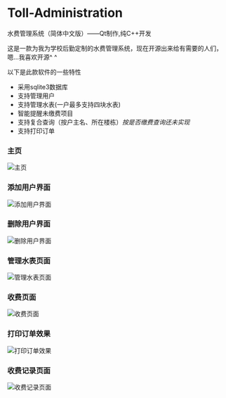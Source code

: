 # Toll-Administration
水费管理系统（简体中文版）——Qt制作,纯C++开发

这是一款为我为学校后勤定制的水费管理系统，现在开源出来给有需要的人们，嗯...我喜欢开源^ ^

以下是此款软件的一些特性
* 采用sqlite3数据库
* 支持管理用户
* 支持管理水表(一户最多支持四块水表)
* 智能提醒未缴费项目
* 支持复合查询（按户主名、所在楼栋）*按是否缴费查询还未实现*
* 支持打印订单

### 主页
![主页](https://github.com/muxiaozi/Toll-Administration/blob/master/raw/homepage.png)

### 添加用户界面
![添加用户界面](https://github.com/muxiaozi/Toll-Administration/blob/master/raw/adduser.png)

### 删除用户界面
![删除用户界面](https://github.com/muxiaozi/Toll-Administration/blob/master/raw/deluser.png)

### 管理水表页面
![管理水表页面](https://github.com/muxiaozi/Toll-Administration/blob/master/raw/managetoll.png)

### 收费页面
![收费页面](https://github.com/muxiaozi/Toll-Administration/blob/master/raw/paypage.png)

### 打印订单效果
![打印订单效果](https://github.com/muxiaozi/Toll-Administration/blob/master/raw/print.png)

### 收费记录页面
![收费记录页面](https://github.com/muxiaozi/Toll-Administration/blob/master/raw/payrecord.png)
